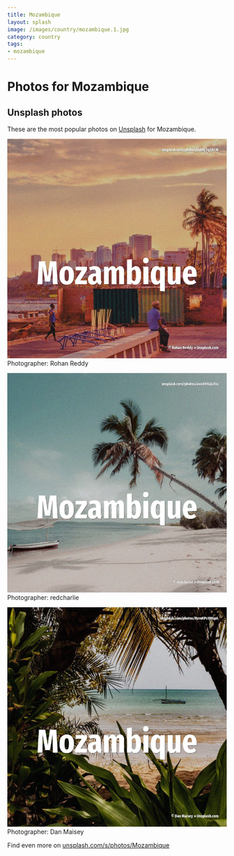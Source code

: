 ```yaml
---
title: Mozambique
layout: splash
image: /images/country/mozambique.1.jpg
category: country
tags:
- mozambique
---
```

# Photos for Mozambique
 
## Unsplash photos
These are the most popular photos on [Unsplash](https://unsplash.com) for Mozambique.
 
![Mozambique](/images/country/mozambique.1.jpg)
Photographer:  Rohan Reddy
 
![Mozambique](/images/country/mozambique.2.jpg)
Photographer:  redcharlie
 
![Mozambique](/images/country/mozambique.3.jpg)
Photographer:  Dan Maisey
 
Find even more on [unsplash.com/s/photos/Mozambique](https://unsplash.com/s/photos/Mozambique)
 
